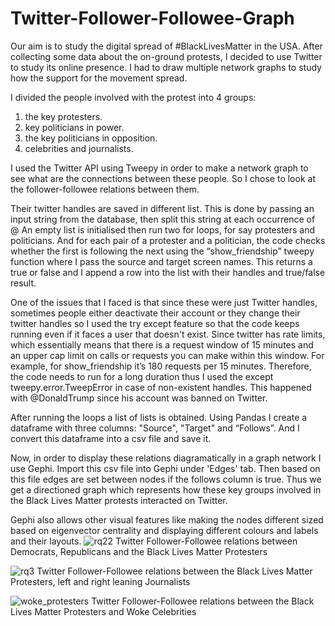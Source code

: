 # Twitter-Follower-Followee-Graph

Our aim is to study the digital spread of #BlackLivesMatter in the USA. After collecting some data about the on-ground protests, I decided to use Twitter to study its online presence.
I had to draw multiple network graphs to study how the support for the movement spread.

I divided the people involved with the protest into 4 groups: 
1. the key protesters.
2. key politicians in power.
3. the key politicians in opposition.
4. celebrities and journalists.
  
I used the Twitter API using Tweepy in order to make a network graph to see what are the connections between these people. So I chose to look at the follower-followee relations between them. 

Their twitter handles are saved in different list. This is done by passing an input string from the database, then split this string at each occurrence of @
An empty list is initialised then run two for loops, for say protesters and politicians. And for each pair of a protester and a politician, the code checks whether the first is following the next using the “show_friendship” tweepy function where I pass the source and target screen names.
This returns a true or false and I append a row into the list with their handles and true/false result.

One of the issues that I faced is that since these were just Twitter handles, sometimes people either deactivate their account or they change their twitter handles so I used the try except feature so that the code keeps running even if it faces a user that doesn't exist. Since twitter has rate limits, which essentially means that there is a request window of 15 minutes and an upper cap limit on calls or requests you can make within this window. For example, for show_friendship it’s 180 requests per 15 minutes. Therefore, the code needs to run for a long duration thus I used the except tweepy.error.TweepError in case of non-existent handles. This happened with @DonaldTrump since his account was banned on Twitter.

After running the loops a list of lists is obtained. Using Pandas I create a dataframe with three columns: "Source", "Target" and “Follows”. And I convert this dataframe into a csv file and save it.

Now, in order to display these relations diagramatically in a graph network I use Gephi.
Import this csv file into Gephi under 'Edges' tab. Then based on this file edges are set between nodes if the follows column is true. Thus we get a directioned graph which represents how these key groups involved in the Black Lives Matter protests interacted on Twitter.

Gephi also allows other visual features like making the nodes different sized based on eigenvector centrality and displaying different colours and labels and their layouts.
![rq22](https://user-images.githubusercontent.com/62093616/126904045-01341a80-bea1-4111-bf4b-72d6fa04e37f.png)
Twitter Follower-Followee relations between Democrats, Republicans and the Black Lives Matter Protesters


![rq3](https://user-images.githubusercontent.com/62093616/126904074-50f7ee6d-b680-4e16-9300-97d97dc504a0.png)
Twitter Follower-Followee relations between the Black Lives Matter Protesters, left and right leaning Journalists

![woke_protesters](https://user-images.githubusercontent.com/62093616/126904643-6813d90b-baf4-44e7-ad76-4ecd4b99b9c6.png)
Twitter Follower-Followee relations between the Black Lives Matter Protesters and Woke Celebrities

